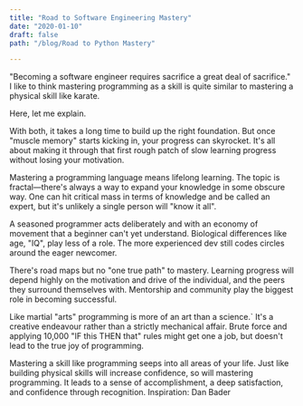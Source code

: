 ```yaml
---
title: "Road to Software Engineering Mastery"
date: "2020-01-10"
draft: false
path: "/blog/Road to Python Mastery"

---
```


"Becoming a software engineer requires sacrifice a great deal of sacrifice." I like to think mastering programming as a skill is quite similar to mastering a physical skill like karate.

Here, let me explain.

With both, it takes a long time to build up the right foundation. But once "muscle memory" starts kicking in, your progress can skyrocket. It's all about making it through that first rough patch of slow learning progress without losing your motivation.

Mastering a programming language means lifelong learning. The topic is fractal—there's always a way to expand your knowledge in some obscure way. One can hit critical mass in terms of knowledge and be called an expert, but it's unlikely a single person will "know it all". 

A seasoned programmer acts deliberately and with an economy of movement that a beginner can't yet understand. Biological differences like age, "IQ", play less of a role. The more experienced dev still codes circles around the eager newcomer.

There's road maps but no "one true path" to mastery. Learning progress will depend highly on the motivation and drive of the individual, and the peers they surround themselves with. Mentorship and community play the biggest role in becoming successful.

Like martial "arts" programming is more of an art than a science.` It's a creative endeavour rather than a strictly mechanical affair. Brute force and applying 10,000 "IF this THEN that" rules might get one a job, but doesn't lead to the true joy of programming.

Mastering a skill like programming seeps into all areas of your life. Just like building physical skills will increase confidence, so will mastering programming. It leads to a sense of accomplishment, a deep satisfaction, and confidence through recognition.
Inspiration: Dan Bader
